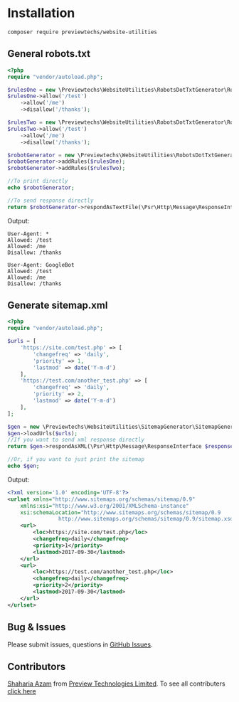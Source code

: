# Installation

`composer require previewtechs/website-utilities`


## General robots.txt
```php
<?php
require "vendor/autoload.php";

$rulesOne = new \Previewtechs\WebsiteUtilities\RobotsDotTxtGenerator\RobotsDotTxtRules('*');
$rulesOne->allow('/test')
    ->allow('/me')
    ->disallow('/thanks');

$rulesTwo = new \Previewtechs\WebsiteUtilities\RobotsDotTxtGenerator\RobotsDotTxtRules('GoogleBot');
$rulesTwo->allow('/test')
    ->allow('/me')
    ->disallow('/thanks');

$robotGenerator = new \Previewtechs\WebsiteUtilities\RobotsDotTxtGenerator\RobotsDotTxtGenerator();
$robotGenerator->addRules($rulesOne);
$robotGenerator->addRules($rulesTwo);

//To print directly
echo $robotGenerator;

//To send response directly
return $robotGenerator->respondAsTextFile(\Psr\Http\Message\ResponseInterface $response);
```

Output:
```
User-Agent: *
Allowed: /test
Allowed: /me
Disallow: /thanks

User-Agent: GoogleBot
Allowed: /test
Allowed: /me
Disallow: /thanks
```


## Generate sitemap.xml
```php
<?php
require "vendor/autoload.php";

$urls = [
    'https://site.com/test.php' => [
        'changefreq' => 'daily',
        'priority' => 1,
        'lastmod' => date('Y-m-d')
    ],
    'https://test.com/another_test.php' => [
        'changefreq' => 'daily',
        'priority' => 2,
        'lastmod' => date('Y-m-d')
    ],
];

$gen = new \Previewtechs\WebsiteUtilities\SitemapGenerator\SitemapGenerator();
$gen->loadUrls($urls);
//If you want to send xml response directly
return $gen->respondAsXML(\Psr\Http\Message\ResponseInterface $response);

//Or, if you want to just print the sitemap
echo $gen;
```

Output:

```xml
<?xml version='1.0' encoding='UTF-8'?>
<urlset xmlns="http://www.sitemaps.org/schemas/sitemap/0.9"
	xmlns:xsi="http://www.w3.org/2001/XMLSchema-instance"
	xsi:schemaLocation="http://www.sitemaps.org/schemas/sitemap/0.9
			    http://www.sitemaps.org/schemas/sitemap/0.9/sitemap.xsd">
	<url>
		<loc>https://site.com/test.php</loc>
		<changefreq>daily</changefreq>
		<priority>1</priority>
		<lastmod>2017-09-30</lastmod>
	</url>
	<url>
		<loc>https://test.com/another_test.php</loc>
		<changefreq>daily</changefreq>
		<priority>2</priority>
		<lastmod>2017-09-30</lastmod>
	</url>
</urlset>
```

## Bug & Issues
Please submit issues, questions in [GitHub Issues](https://github.com/PreviewTechnologies/website-utilities/issues).

## Contributors
[Shaharia Azam](https://github.com/shahariaazam) from [Preview Technologies Limited](https://www.previewtechs.com). To see all contributers [click here](https://github.com/PreviewTechnologies/website-utilities/graphs/contributors)